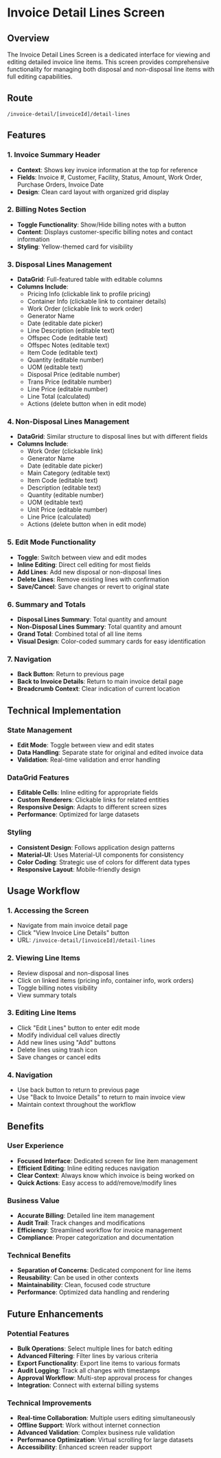 # Invoice Detail Lines Screen

## Overview

The Invoice Detail Lines Screen is a dedicated interface for viewing and editing detailed invoice line items. This screen provides comprehensive functionality for managing both disposal and non-disposal line items with full editing capabilities.

## Route

`/invoice-detail/[invoiceId]/detail-lines`

## Features

### 1. Invoice Summary Header

- **Context**: Shows key invoice information at the top for reference
- **Fields**: Invoice #, Customer, Facility, Status, Amount, Work Order, Purchase Orders, Invoice Date
- **Design**: Clean card layout with organized grid display

### 2. Billing Notes Section

- **Toggle Functionality**: Show/Hide billing notes with a button
- **Content**: Displays customer-specific billing notes and contact information
- **Styling**: Yellow-themed card for visibility

### 3. Disposal Lines Management

- **DataGrid**: Full-featured table with editable columns
- **Columns Include**:
  - Pricing Info (clickable link to profile pricing)
  - Container Info (clickable link to container details)
  - Work Order (clickable link to work order)
  - Generator Name
  - Date (editable date picker)
  - Line Description (editable text)
  - Offspec Code (editable text)
  - Offspec Notes (editable text)
  - Item Code (editable text)
  - Quantity (editable number)
  - UOM (editable text)
  - Disposal Price (editable number)
  - Trans Price (editable number)
  - Line Price (editable number)
  - Line Total (calculated)
  - Actions (delete button when in edit mode)

### 4. Non-Disposal Lines Management

- **DataGrid**: Similar structure to disposal lines but with different fields
- **Columns Include**:
  - Work Order (clickable link)
  - Generator Name
  - Date (editable date picker)
  - Main Category (editable text)
  - Item Code (editable text)
  - Description (editable text)
  - Quantity (editable number)
  - UOM (editable text)
  - Unit Price (editable number)
  - Line Price (calculated)
  - Actions (delete button when in edit mode)

### 5. Edit Mode Functionality

- **Toggle**: Switch between view and edit modes
- **Inline Editing**: Direct cell editing for most fields
- **Add Lines**: Add new disposal or non-disposal lines
- **Delete Lines**: Remove existing lines with confirmation
- **Save/Cancel**: Save changes or revert to original state

### 6. Summary and Totals

- **Disposal Lines Summary**: Total quantity and amount
- **Non-Disposal Lines Summary**: Total quantity and amount
- **Grand Total**: Combined total of all line items
- **Visual Design**: Color-coded summary cards for easy identification

### 7. Navigation

- **Back Button**: Return to previous page
- **Back to Invoice Details**: Return to main invoice detail page
- **Breadcrumb Context**: Clear indication of current location

## Technical Implementation

### State Management

- **Edit Mode**: Toggle between view and edit states
- **Data Handling**: Separate state for original and edited invoice data
- **Validation**: Real-time validation and error handling

### DataGrid Features

- **Editable Cells**: Inline editing for appropriate fields
- **Custom Renderers**: Clickable links for related entities
- **Responsive Design**: Adapts to different screen sizes
- **Performance**: Optimized for large datasets

### Styling

- **Consistent Design**: Follows application design patterns
- **Material-UI**: Uses Material-UI components for consistency
- **Color Coding**: Strategic use of colors for different data types
- **Responsive Layout**: Mobile-friendly design

## Usage Workflow

### 1. Accessing the Screen

- Navigate from main invoice detail page
- Click "View Invoice Line Details" button
- URL: `/invoice-detail/[invoiceId]/detail-lines`

### 2. Viewing Line Items

- Review disposal and non-disposal lines
- Click on linked items (pricing info, container info, work orders)
- Toggle billing notes visibility
- View summary totals

### 3. Editing Line Items

- Click "Edit Lines" button to enter edit mode
- Modify individual cell values directly
- Add new lines using "Add" buttons
- Delete lines using trash icon
- Save changes or cancel edits

### 4. Navigation

- Use back button to return to previous page
- Use "Back to Invoice Details" to return to main invoice view
- Maintain context throughout the workflow

## Benefits

### User Experience

- **Focused Interface**: Dedicated screen for line item management
- **Efficient Editing**: Inline editing reduces navigation
- **Clear Context**: Always know which invoice is being worked on
- **Quick Actions**: Easy access to add/remove/modify lines

### Business Value

- **Accurate Billing**: Detailed line item management
- **Audit Trail**: Track changes and modifications
- **Efficiency**: Streamlined workflow for invoice management
- **Compliance**: Proper categorization and documentation

### Technical Benefits

- **Separation of Concerns**: Dedicated component for line items
- **Reusability**: Can be used in other contexts
- **Maintainability**: Clean, focused code structure
- **Performance**: Optimized data handling and rendering

## Future Enhancements

### Potential Features

- **Bulk Operations**: Select multiple lines for batch editing
- **Advanced Filtering**: Filter lines by various criteria
- **Export Functionality**: Export line items to various formats
- **Audit Logging**: Track all changes with timestamps
- **Approval Workflow**: Multi-step approval process for changes
- **Integration**: Connect with external billing systems

### Technical Improvements

- **Real-time Collaboration**: Multiple users editing simultaneously
- **Offline Support**: Work without internet connection
- **Advanced Validation**: Complex business rule validation
- **Performance Optimization**: Virtual scrolling for large datasets
- **Accessibility**: Enhanced screen reader support
